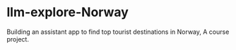# llm-explore-Norway
Building an assistant app to find top tourist destinations in Norway, A course project.
